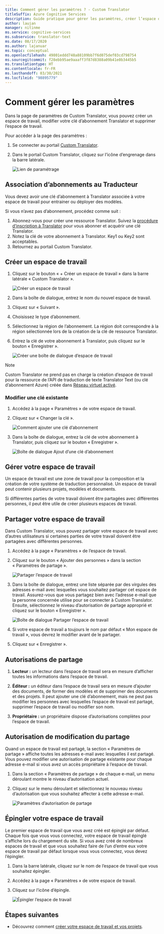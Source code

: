 ```yaml
---
title: Comment gérer les paramètres ? - Custom Translator
titleSuffix: Azure Cognitive Services
description: Guide pratique pour gérer les paramètres, créer l’espace de travail, partager l’espace de travail et gérer la clé d’abonnement dans Custom Translator.
author: laujan
manager: nitinme
ms.service: cognitive-services
ms.subservice: translator-text
ms.date: 08/17/2020
ms.author: lajanuar
ms.topic: conceptual
ms.openlocfilehash: 49801eddd748a88109bb7f6d075def03cd798754
ms.sourcegitcommit: f28ebb95ae9aaaff3f87d8388a09b41e0b3445b5
ms.translationtype: HT
ms.contentlocale: fr-FR
ms.lasthandoff: 03/30/2021
ms.locfileid: "98895779"
---
```

# <a name="how-to-manage-settings"></a>Comment gérer les paramètres

Dans la page de paramètres de Custom Translator, vous pouvez créer un espace de travail, modifier votre clé d’abonnement Translator et supprimer l’espace de travail.

Pour accéder à la page des paramètres :

1. Se connecter au portail [Custom Translator](https://portal.customtranslator.azure.ai/).
2. Dans le portail Custom Translator, cliquez sur l’icône d’engrenage dans la barre latérale.

    ![Lien de paramétrage](media/how-to/how-to-settings.png)

## <a name="associating-translator-subscription"></a>Association d’abonnements au Traducteur

Vous devez avoir une clé d’abonnement à Translator associée à votre espace de travail pour entrainer ou déployer des modèles.

Si vous n’avez pas d’abonnement, procédez comme suit :

1. Abonnez-vous pour créer une ressource Translator. Suivez la [procédure d’inscription à Translator](../translator-how-to-signup.md) pour vous abonner et acquérir une clé Translator.
2. Notez la clé de votre abonnement à Translator. Key1 ou Key2 sont acceptables.
3. Retournez au portail Custom Translator.

## <a name="create-a-new-workspace"></a>Créer un espace de travail

1. Cliquez sur le bouton « + Créer un espace de travail » dans la barre latérale « Custom Translator ».

    ![Créer un espace de travail](media/how-to/create-new-workspace.png)

2. Dans la boîte de dialogue, entrez le nom du nouvel espace de travail.
3. Cliquez sur « Suivant ».
4. Choisissez le type d’abonnement.
5. Sélectionnez la région de l’abonnement. La région doit correspondre à la région sélectionnée lors de la création de la clé de ressource Translator.
6. Entrez la clé de votre abonnement à Translator, puis cliquez sur le bouton « Enregistrer ».

    ![Créer une boîte de dialogue d’espace de travail](media/how-to/create-new-workspace-dialog.png)

>[!Note]
>Custom Translator ne prend pas en charge la création d’espace de travail pour la ressource de l’API de traduction de texte Translator Text (ou clé d’abonnement Azure) créée dans [Réseau virtuel activé](../../../api-management/api-management-using-with-vnet.md).

### <a name="modify-existing-key"></a>Modifier une clé existante

1. Accédez à la page « Paramètres » de votre espace de travail.
2. Cliquez sur « Changer la clé ».

    ![Comment ajouter une clé d’abonnement](media/how-to/how-to-add-subscription-key.png)

3. Dans la boîte de dialogue, entrez la clé de votre abonnement à Translator, puis cliquez sur le bouton « Enregistrer ».

    ![Boîte de dialogue Ajout d’une clé d’abonnement](media/how-to/how-to-add-subscription-key-dialog.png)

## <a name="manage-your-workspace"></a>Gérer votre espace de travail

Un espace de travail est une zone de travail pour la composition et la création de votre système de traduction personnalisé. Un espace de travail peut contenir plusieurs projets, modèles et documents.

Si différentes parties de votre travail doivent être partagées avec différentes personnes, il peut être utile de créer plusieurs espaces de travail.

## <a name="share-your-workspace"></a>Partager votre espace de travail

Dans Custom Translator, vous pouvez partager votre espace de travail avec d’autres utilisateurs si certaines parties de votre travail doivent être partagées avec différentes personnes.

1. Accédez à la page « Paramètres » de l’espace de travail.
2. Cliquez sur le bouton « Ajouter des personnes » dans la section « Paramètres de partage ».

    ![Partager l’espace de travail](media/how-to/share-workspace.png)

3. Dans la boîte de dialogue, entrez une liste séparée par des virgules des adresses e-mail avec lesquelles vous souhaitez partager cet espace de travail. Assurez-vous que vous partagez bien avec l’adresse e-mail que la personne concernée utilise pour se connecter à Custom Translator. Ensuite, sélectionnez le niveau d’autorisation de partage approprié et cliquez sur le bouton « Enregistrer ».

    ![Boîte de dialogue Partager l’espace de travail](media/how-to/share-workspace-dialog.png)

4. Si votre espace de travail a toujours le nom par défaut « Mon espace de travail », vous devrez le modifier avant de le partager.
5. Cliquez sur « Enregistrer ».

## <a name="sharing-permissions"></a>Autorisations de partage

1. **Lecteur :** un lecteur dans l’espace de travail sera en mesure d’afficher toutes les informations dans l’espace de travail.

2. **Éditeur :** un éditeur dans l’espace de travail sera en mesure d’ajouter des documents, de former des modèles et de supprimer des documents et des projets. Il peut ajouter une clé d’abonnement, mais ne peut pas modifier les personnes avec lesquelles l’espace de travail est partagé, supprimer l’espace de travail ou modifier son nom.

3. **Propriétaire :** un propriétaire dispose d’autorisations complètes pour l’espace de travail.

## <a name="change-sharing-permission"></a>Autorisation de modification du partage

Quand un espace de travail est partagé, la section « Paramètres de partage » affiche toutes les adresses e-mail avec lesquelles il est partagé. Vous pouvez modifier une autorisation de partage existante pour chaque adresse e-mail si vous avez un accès propriétaire à l’espace de travail.

1. Dans la section « Paramètres de partage » de chaque e-mail, un menu déroulant montre le niveau d’autorisation actuel.

2. Cliquez sur le menu déroulant et sélectionnez le nouveau niveau d’autorisation que vous souhaitez affecter à cette adresse e-mail.

    ![Paramètres d’autorisation de partage](media/how-to/sharing-permission-settings.png)

## <a name="pin-your-workspace"></a>Épingler votre espace de travail

Le premier espace de travail que vous avez créé est épinglé par défaut. Chaque fois que vous vous connectez, votre espace de travail épinglé s’affiche lors du chargement du site. Si vous avez créé de nombreux espaces de travail et que vous souhaitez faire de l’un d’entre eux votre espace de travail par défaut lorsque vous vous connectez, vous devez l’épingler.

1. Dans la barre latérale, cliquez sur le nom de l’espace de travail que vous souhaitez épingler.
2. Accédez à la page « Paramètres » de votre espace de travail.
3. Cliquez sur l’icône d’épingle.

    ![Épingler l’espace de travail](media/how-to/how-to-pin-workspace.png)

## <a name="next-steps"></a>Étapes suivantes

- Découvrez comment [créer votre espace de travail et vos projets](workspace-and-project.md).